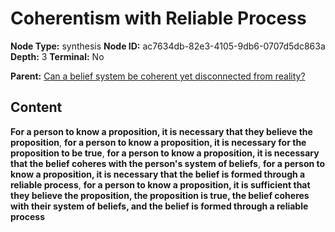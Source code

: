 # Coherentism with Reliable Process

**Node Type:** synthesis
**Node ID:** ac7634db-82e3-4105-9db6-0707d5dc863a
**Depth:** 3
**Terminal:** No

**Parent:** [Can a belief system be coherent yet disconnected from reality?](can-a-belief-system-be-coherent-yet-disconnected-from-reality.md)

## Content

**For a person to know a proposition, it is necessary that they believe the proposition**, **for a person to know a proposition, it is necessary for the proposition to be true**, **for a person to know a proposition, it is necessary that the belief coheres with the person's system of beliefs**, **for a person to know a proposition, it is necessary that the belief is formed through a reliable process**, **for a person to know a proposition, it is sufficient that they believe the proposition, the proposition is true, the belief coheres with their system of beliefs, and the belief is formed through a reliable process**
